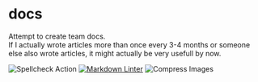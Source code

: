 # docs
Attempt to create team docs.  
If I actually wrote articles more than once every 3-4 months or someone else also wrote articles, it might actually be very usefull by now.

![Spellcheck Action](https://github.com/frc6506/docs/workflows/Spellcheck%20Action/badge.svg)
[![Markdown Linter](https://github.com/frc6506/docs/actions/workflows/markdownwonLinter.yml/badge.svg)](https://github.com/frc6506/docs/actions/workflows/markdownwonLinter.yml)
![Compress Images](https://github.com/frc6506/docs/workflows/Compress%20Images/badge.svg)
